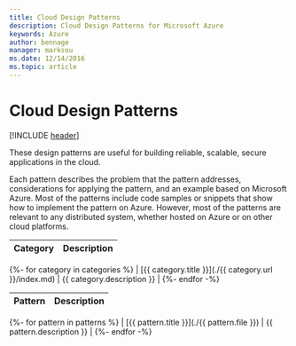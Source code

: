```yaml
---
title: Cloud Design Patterns
description: Cloud Design Patterns for Microsoft Azure
keywords: Azure
author: bennage
manager: marksou
ms.date: 12/14/2016
ms.topic: article
---
```


# Cloud Design Patterns

[!INCLUDE [header](./_includes/header.md)]

These design patterns are useful for building reliable, scalable, secure applications in the cloud.

Each pattern describes the problem that the pattern addresses, considerations for applying the pattern, and an example based on Microsoft Azure. Most of the patterns include code samples or snippets that show how to implement the pattern on Azure. However, most of the patterns are relevant to any distributed system, whether hosted on Azure or on other cloud platforms.

| Category | Description |
| -------- | ----------- |
{%- for category in categories %}
| [{{ category.title }}](./{{ category.url }}/index.md) | {{ category.description }} |
{%- endfor -%}

| Pattern | Description |
| ------- | ----------- |
{%- for pattern in patterns %}
| [{{ pattern.title }}](./{{ pattern.file }}) | {{ pattern.description }} |
{%- endfor -%}